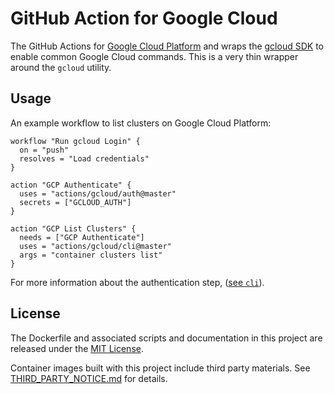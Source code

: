 # GitHub Action for Google Cloud

The GitHub Actions for [Google Cloud Platform](https://cloud.google.com/) and wraps the [gcloud SDK](https://cloud.google.com/sdk/) to enable common Google Cloud commands. This is a very thin wrapper around the `gcloud` utility.

## Usage
An example workflow to list clusters on Google Cloud Platform:

```
workflow "Run gcloud Login" {
  on = "push"
  resolves = "Load credentials"
}

action "GCP Authenticate" {
  uses = "actions/gcloud/auth@master"
  secrets = ["GCLOUD_AUTH"]
}

action "GCP List Clusters" {
  needs = ["GCP Authenticate"]
  uses = "actions/gcloud/cli@master"
  args = "container clusters list"
}
```

For more information about the authentication step, ([see `cli`](/cli)).

## License

The Dockerfile and associated scripts and documentation in this project are released under the [MIT License](LICENSE).

Container images built with this project include third party materials. See [THIRD_PARTY_NOTICE.md](THIRD_PARTY_NOTICE.md) for details.
